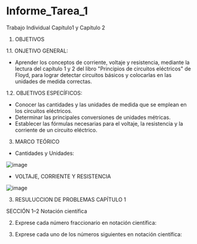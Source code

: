 # Informe_Tarea_1
Trabajo Individual Capítulo1 y Capítulo 2

1. OBJETIVOS 

1.1. ONJETIVO GENERAL:

- Aprender los conceptos de corriente, voltaje y resistencia, mediante la lectura del capítulo 1 y 2 del libro "Principios de circuitos eléctricos" de Floyd, para lograr detectar circuitos básicos y colocarlas en las unidades de medida correctas.

1.2. OBJETIVOS ESPECÍFICOS: 

- Conocer las cantidades y las unidades de medida que se emplean en los circuitos eléctricos.
- Determinar las principales conversiones de unidades métricas.
- Establecer las fórmulas necesarias para el voltaje, la resistencia y la corriente de un circuito eléctrico.

3. MARCO TEÓRICO 

- Cantidades y Unidades:

![image](https://user-images.githubusercontent.com/105623628/168699276-8eadd515-c04d-424b-b798-62b2fd2e003d.png)

- VOLTAJE, CORRIENTE Y RESISTENCIA 

![image](https://user-images.githubusercontent.com/105623628/168699408-4df007e3-a3e2-4925-9c06-e97312dfbb11.png)

3. RESULUCCION DE PROBLEMAS CAPÍTULO 1

SECCIÓN 1–2  Notación científica

2. Exprese cada número fraccionario en notación científica:

4. Exprese cada uno de los números siguientes en notación científica:

